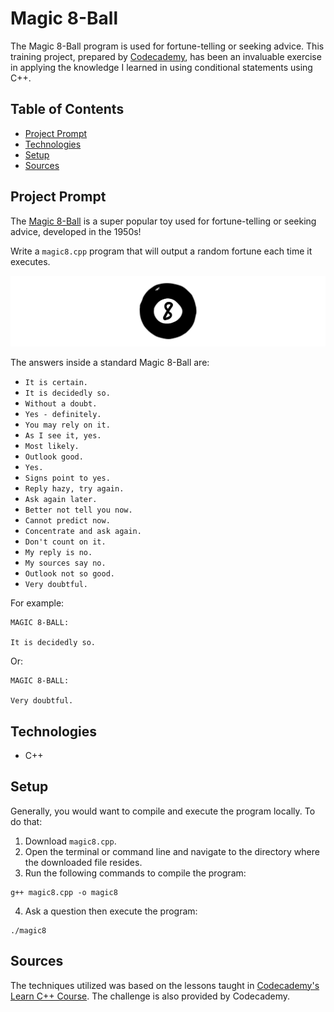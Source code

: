 # **Magic 8-Ball**

The Magic 8-Ball program is used for fortune-telling or seeking advice. This training project, prepared by [Codecademy](https://www.codecademy.com/learn/learn-c-plus-plus), has been an invaluable exercise in applying the knowledge I learned in using conditional statements using C++.

## Table of Contents

- [Project Prompt](#project-prompt)
- [Technologies](#technologies)
- [Setup](#setup)
- [Sources](#sources)

## Project Prompt

The [Magic 8-Ball](https://en.wikipedia.org/wiki/Magic_8-Ball) is a super popular toy used for fortune-telling or seeking advice, developed in the 1950s!

Write a `magic8.cpp` program that will output a random fortune each time it executes.

![Magic 8-Ball, should I do this project?](./resources/img/magic8ball.gif)

The answers inside a standard Magic 8-Ball are:

- `It is certain.`
- `It is decidedly so.`
- `Without a doubt.`
- `Yes - definitely.`
- `You may rely on it.`
- `As I see it, yes.`
- `Most likely.`
- `Outlook good.`
- `Yes.`
- `Signs point to yes.`
- `Reply hazy, try again.`
- `Ask again later.`
- `Better not tell you now.`
- `Cannot predict now.`
- `Concentrate and ask again.`
- `Don't count on it.`
- `My reply is no.`
- `My sources say no.`
- `Outlook not so good.`
- `Very doubtful.`

For example:

```git
MAGIC 8-BALL:
 
It is decidedly so.
```

Or:

``` git
MAGIC 8-BALL:
 
Very doubtful.
```

## Technologies

- C++

## Setup

Generally, you would want to compile and execute the program locally. To do that:

1. Download `magic8.cpp`.
2. Open the terminal or command line and navigate to the directory where the downloaded file resides.
3. Run the following commands to compile the program:

```git
g++ magic8.cpp -o magic8
```

4. Ask a question then execute the program:

```git
./magic8
```

## Sources

The techniques utilized was based on the lessons taught in [Codecademy's Learn C++ Course](https://www.codecademy.com/learn/learn-c-plus-plus
). The challenge is also provided by Codecademy.

